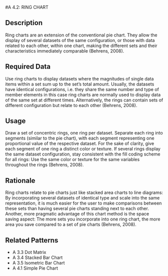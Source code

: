 

#A 4.2: RING CHART


## Description

Ring charts are an extension of the conventional pie chart. They allow the display of several datasets of the same configuration, or those with data related to each other, within one chart, making the different sets and their characteristics immediately comparable (Behrens, 2008).


## Required Data

Use ring charts to display datasets where the magnitudes of single data items within a set sum up to the set’s total amount. Usually, the
datasets have identical configurations, i.e. they share the same number and type of member elements in this case ring charts are normally used to display data of the same set at different times. Alternatively, the rings can contain sets of different configuration but relate to each other (Behrens, 2008).


## Usage

Draw a set of concentric rings, one ring per dataset. Separate each ring into segments (similar to the pie chart), with each segment representing one proportional value of the respective dataset. For the sake of clarity, give each segment of one ring a distinct color or texture. If several rings display the same dataset configuration, stay consistent with the fill coding scheme for all rings: Use the same color or texture for the same variables throughout the rings (Behrens, 2008).


## Rationale

Ring charts relate to pie charts just like stacked area charts to line diagrams: By incorporating several datasets of identical type and scale into the same representation, it is much easier for the user to make comparisons between these sets than having several pie charts standing next to each other. Another, more pragmatic advantage of this chart method is the space saving aspect: The more sets you  incorporate into one ring chart, the more area you save compared to a set of pie charts (Behrens, 2008).


## Related Patterns

* A 3.3 Dot Matrix
* A 3.4 Stacked Bar Chart
* A 3.5 Isometric Bar Chart
* A 4.1 Simple Pie Chart 
